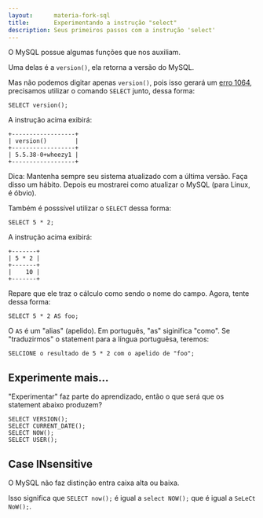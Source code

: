 ```yaml
---
layout:      materia-fork-sql
title:       Experimentando a instrução "select"
description: Seus primeiros passos com a instrução 'select'
---
```



O MySQL possue algumas funções que nos auxiliam.

Uma delas é a `version()`, ela retorna a versão do MySQL. 

Mas não podemos digitar apenas `version()`, pois isso gerará um [erro 1064](../mysql-erro-1064), precisamos utilizar 
o comando `SELECT` junto, dessa forma:

    SELECT version();

A instrução acima exibirá:

    +------------------+
    | version()        |
    +------------------+
    | 5.5.38-0+wheezy1 |
    +------------------+

Dica: Mantenha sempre seu sistema atualizado com a última versão. Faça disso um hábito. 
Depois eu mostrarei como atualizar o MySQL (para Linux, é óbvio).

Também é posssível utilizar o `SELECT` dessa forma:

    SELECT 5 * 2;

A instrução acima exibirá:

    +-------+
    | 5 * 2 |
    +-------+
    |    10 |
    +-------+

Repare que ele traz o cálculo como sendo o nome do campo. Agora, tente dessa forma:

    SELECT 5 * 2 AS foo;

O `AS` é um "alias" (apelido). Em português, "as" siginifica "como". Se "traduzirmos" o statement para a língua portuguêsa,
teremos:

    SELCIONE o resultado de 5 * 2 com o apelido de "foo";


Experimente mais...
---

"Experimentar" faz parte do aprendizado, então o que será que os statement abaixo produzem?

    SELECT VERSION();
    SELECT CURRENT_DATE();
    SELECT NOW();
    SELECT USER();



Case INsensitive
---

O MySQL não faz distinção entra caixa alta ou baixa.

Isso significa que `SELECT now();` é igual a `select NOW();` que é igual a `SeLeCt NoW();`.
